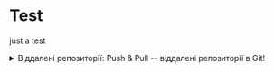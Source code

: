 # Test
just a test

<details>
<summary>Віддалені репозиторії: Push & Pull -- віддалені репозиторії в Git!</summary>
<p>
![Push & Pull -- Git Remotes!](https://github.com/ValeriiZa/kottans-frontend/blob/019c55fde9ec9bbf306033b6d05c4e6ebc1a6fae/Screenshot%202022-08-03%20at%2023.03.15.png)
</p>
</details>
